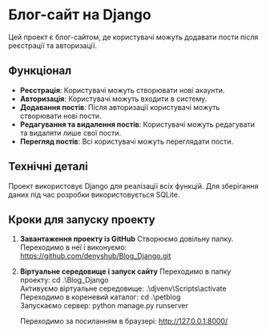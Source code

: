 # Блог-сайт на Django

Цей проект є блог-сайтом, де користувачі можуть додавати пости після реєстрації та авторизації.

## Функціонал

- **Реєстрація**: Користувачі можуть створювати нові акаунти.
- **Авторизація**: Користувачі можуть входити в систему.
- **Додавання постів**: Після авторизації користувачі можуть створювати нові пости.
- **Редагування та видалення постів**: Користувачі можуть редагувати та видаляти лише свої пости.
- **Перегляд постів**: Всі користувачі можуть переглядати пости.

## Технічні деталі

Проект використовує Django для реалізації всіх функцій. Для зберігання даних під час розробки використовується SQLite.

## Кроки для запуску проекту

1. **Завантаження проекту із GitHub**
   Створюємо довільну папку.
   Переходимо в неї і виконуємо: https://github.com/denyshub/Blog_Django.git
   
3. **Віртуальне середовище і запуск сайту**
   Переходимо в папку проекту: cd .\Blog_Django\
   Активуємо віртуальне середовище: .\djvenv\Scripts\activate
   Переходимо в кореневий каталог: cd .\petblog\
   Запускаємо сервер: python manage.py runserver
   
   Переходимо за посиланням в браузері: http://127.0.0.1:8000/
   



